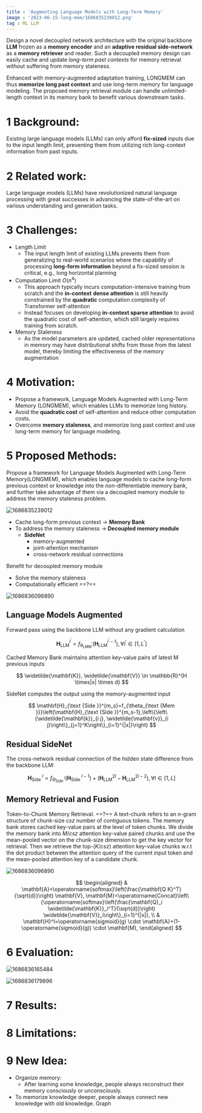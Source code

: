 ```yaml
---
title : 'Augmenting Language Models with Long-Term Memory'
image : '2023-06-15-long-mem/1686835239012.png'
tag : ML LLM
---
```

Design a novel decoupled network architecture with the original backbone **LLM** frozen as a **memory encoder** and an **adaptive residual side-network** as a **memory retriever** and reader. Such a decoupled memory design can easily cache and update *long-term past contexts* for memory retrieval without suffering from memory staleness. 

<!--more-->

Enhanced with memory-augmented adaptation training, LONGMEM can thus **memorize long past context** and use long-term memory for language modeling. The proposed memory retrieval module can handle unlimited-length context in its memory bank to benefit various downstream tasks.

# 1 Background:

Existing large language models (LLMs) can only afford **fix-sized** inputs due to the input length limit, preventing them from utilizing rich long-context information from past inputs.

# 2 Related work:

Large language models (LLMs) have revolutionized natural language processing with great successes in advancing the state-of-the-art on various understanding and generation tasks.

# 3 Challenges:

- Length Limit
  - The input length limit of existing LLMs prevents them from generalizing to real-world scenarios where the capability of processing **long-form information** beyond a fix-sized session is critical, e.g., long horizontal planning
- Computation Limit $O(n^4)$
  - This approach typically incurs computation-intensive training from scratch and the **in-context** **dense attention** is still heavily constrained by the **quadratic** computation complexity of Transformer self-attention
  - Instead focuses on developing **in-context sparse attention** to avoid the quadratic cost of self-attention, which still largely requires training from scratch.
- Memory Staleness
  - As the model parameters are updated, cached older representations in memory may have distributional shifts from those from the latest model, thereby limiting the effectiveness of the memory augmentation

# 4 Motivation:

- Propose a framework, Language Models Augmented with Long-Term Memory (LONGMEM), which enables LLMs to memorize long history.
- Avoid the **quadratic cost** of self-attention and reduce other computation costs.
- Overcome **memory staleness**, and memorize long past context and use long-term memory for language modeling.

# 5 Proposed Methods:

Propose a framework for Language Models Augmented with Long-Term Memory(LONGMEM), which enables language models to cache long-form previous context or knowledge into the non-differentiable memory bank, and further take advantage of them via a decoupled memory module to address the memory staleness problem.

![1686835239012](../images/2023-06-15-long-mem/1686835239012.png)

- Cache long-form previous context -> **Memory Bank**
- To address the memory staleness -> **Decoupled memory module**
  - **SideNet**
    - memory-augmented
    - joint-attention mechanism
    - cross-network residual connections

Benefit for decoupled memory module

- Solve the memory staleness
- Computationally efficient ==?==

![1686836096890](../images/2023-06-15-long-mem/1686836096890.png)

## Language Models Augmented

Forward pass using the backbone LLM without any gradient calculation

$$
\mathbf{H}_{\mathrm{LLM}}^{l^{\prime}}=f_{\theta_{\mathrm{LMM}}^{\prime}}\left(\mathbf{H}_{\mathrm{LLM}}^{l^{\prime}-1}\right), \forall l^{\prime} \in\left[1, L^{\prime}\right]
$$

Cached Memory Bank maintains attention key-value pairs of latest M previous inputs

$$
\widetilde{\mathbf{K}}, \widetilde{\mathbf{V}} \in \mathbb{R}^{H \times|x| \times d}
$$

SideNet computes the output using the memory-augmented input

$$
\mathbf{H}_{\text {Side }}^{m_s}=f_{\theta_{\text {Mem }}}\left(\mathbf{H}_{\text {Side }}^{m_s-1},\left\{\left\{\widetilde{\mathbf{k}}_{i j}, \widetilde{\mathbf{v}}_{i j}\right\}_{j=1}^K\right\}_{i=1}^{|x|}\right)
$$

## Residual SideNet

The cross-network residual connection of the hidden state difference from the backbone LLM:

$$
\mathbf{H}_{\text {Side }}^l=f_{\Theta_{\text {Side }}^l}\left(\mathbf{H}_{\text {Side }}^{l-1}\right)+\left(\mathbf{H}_{\mathrm{LLM}}^{2 l}-\mathbf{H}_{\mathrm{LLM}}^{2 l-2}\right), \forall l \in[1, L]
$$

## Memory Retrieval and Fusion

Token-to-Chunk Memory Retrieval. ==?==
A text-chunk refers to an n-gram structure of chunk-size $csz$ number of contiguous tokens. The memory bank stores cached key-value pairs at the level of token chunks. We divide the memory bank into $M/csz$ attention key-value paired chunks and use the mean-pooled vector on the chunk-size dimension to get the key vector for retrieval. Then we retrieve the top-$(K/csz)$ attention key-value chunks w.r.t the dot product between the attention query of the current input token and the mean-pooled attention key of a candidate chunk.

![1686836096890](../images/2023-06-15-long-mem/1686836096890.png)

$$
\begin{aligned}
& \mathbf{A}=\operatorname{softmax}\left(\frac{\mathbf{Q K}^T}{\sqrt{d}}\right) \mathbf{V}, \mathbf{M}=\operatorname{Concat}\left\{\operatorname{softmax}\left(\frac{\mathbf{Q}_i \widetilde{\mathbf{K}}_i^T}{\sqrt{d}}\right) \widetilde{\mathbf{V}}_i\right\}_{i=1}^{|x|}, \\
& \mathbf{H}^l=\operatorname{sigmoid}(g) \cdot \mathbf{A}+(1-\operatorname{sigmoid}(g)) \cdot \mathbf{M},
\end{aligned}
$$

# 6 Evaluation:

![1686836165484](../images/2023-06-15-long-mem/1686836165484.png)

![1686836179896](../images/2023-06-15-long-mem/1686836179896.png)

# 7 Results:

# 8 Limitations:

# 9 New Idea:

- Organize memory:
  - After learning some knowledge, people always reconstruct their memory consciously or unconsciously.
- To memorize knowledge deeper, people always connect new knowledge with old knowledge. Graph
